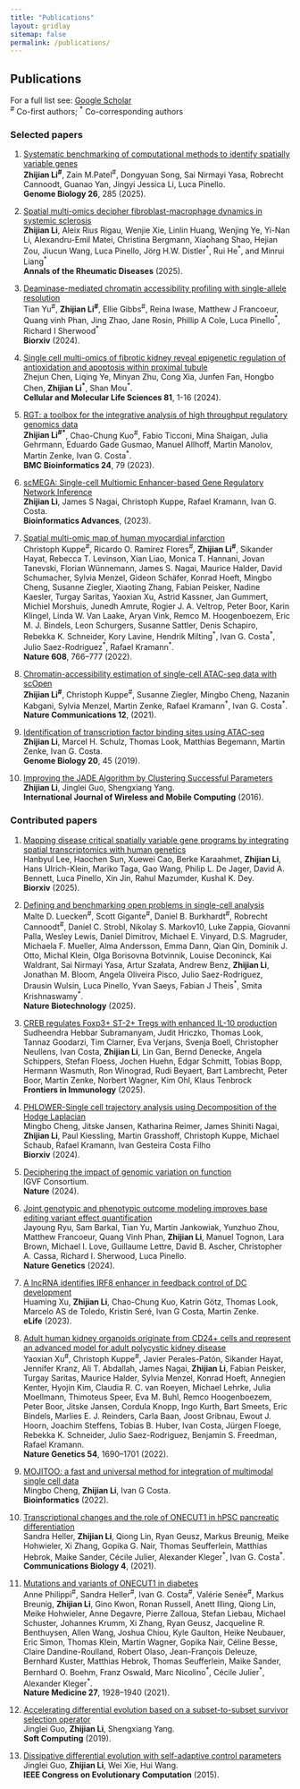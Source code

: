```yaml
---
title: "Publications"
layout: gridlay
sitemap: false
permalink: /publications/
---
```


## Publications

For a full list see: [Google Scholar](https://scholar.google.de/citations?user=xG5HYekAAAAJ&hl=en)  
<sup>#</sup> Co-first authors; <sup>*</sup> Co-corresponding authors

### Selected papers

1. [Systematic benchmarking of computational methods to identify spatially variable genes](https://link.springer.com/article/10.1186/s13059-025-03731-2) \
**Zhijian Li<sup>\#</sup>**, Zain M.Patel<sup>\#</sup>, Dongyuan Song, Sai Nirmayi Yasa, Robrecht Cannoodt, Guanao Yan, Jingyi Jessica Li, Luca Pinello. \
**Genome Biology 26**, 285 (2025).

1. [Spatial multi-omics decipher fibroblast-macrophage dynamics in systemic sclerosis](https://www.sciencedirect.com/science/article/pii/S0003496725009537)\
**Zhijian Li**, Aleix Rius Rigau, Wenjie Xie, Linlin Huang, Wenjing Ye, Yi-Nan Li, Alexandru-Emil Matei, Christina Bergmann, Xiaohang Shao, Hejian Zou, Jiucun Wang, Luca Pinello, Jörg H.W. Distler<sup>\*</sup>, Rui He<sup>\*</sup>, and Minrui Liang<sup>\*</sup> \
**Annals of the Rheumatic Diseases** (2025).

1. [Deaminase-mediated chromatin accessibility profiling with single-allele resolution](https://www.biorxiv.org/content/10.1101/2024.12.17.628768v1.abstract)\
Tian Yu<sup>\#</sup>, **Zhijian Li<sup>\#</sup>**, Ellie Gibbs<sup>\#</sup>, Reina Iwase, Matthew J Francoeur, Quang vinh Phan, Jing Zhao, Jane Rosin, Phillip A Cole, Luca Pinello<sup>\*</sup>, Richard I Sherwood<sup>\*</sup> \
**Biorxiv** (2024).

1. [Single cell multi-omics of fibrotic kidney reveal epigenetic regulation of antioxidation and apoptosis within proximal tubule](https://link.springer.com/article/10.1007/s00018-024-05118-1) \
Zhejun Chen, Liqing Ye, Minyan Zhu, Cong Xia, Junfen Fan, Hongbo Chen, **Zhijian Li<sup>\*</sup>**, Shan Mou<sup>\*</sup>. \
**Cellular and Molecular Life Sciences 81**, 1-16 (2024).

1. [RGT: a toolbox for the integrative analysis of high throughput regulatory genomics data](https://bmcbioinformatics.biomedcentral.com/articles/10.1186/s12859-023-05184-5) \
**Zhijian Li<sup>\#\*</sup>**, Chao-Chung Kuo<sup>\#</sup>, Fabio Ticconi, Mina Shaigan, Julia Gehrmann, Eduardo Gade Gusmao, Manuel Allhoff, Martin Manolov, Martin Zenke, Ivan G. Costa<sup>\*</sup>. \
**BMC Bioinformatics 24**, 79 (2023).

1. [scMEGA: Single-cell Multiomic Enhancer-based Gene Regulatory Network Inference](https://academic.oup.com/bioinformaticsadvances/advance-article/doi/10.1093/bioadv/vbad003/6986159?login=false) \
**Zhijian Li**, James S Nagai, Christoph Kuppe, Rafael Kramann, Ivan G. Costa. \
**Bioinformatics Advances**, (2023).

1. [Spatial multi-omic map of human myocardial infarction](https://www.nature.com/articles/s41586-022-05060-x)\
Christoph Kuppe<sup>\#</sup>, Ricardo O. Ramirez Flores<sup>\#</sup>, **Zhijian Li<sup>\#</sup>**, Sikander Hayat, Rebecca T. Levinson, Xian Liao, Monica T. Hannani, Jovan Tanevski, Florian Wünnemann, James S. Nagai, Maurice Halder, David Schumacher, Sylvia Menzel, Gideon Schäfer, Konrad Hoeft, Mingbo Cheng, Susanne Ziegler, Xiaoting Zhang, Fabian Peisker, Nadine Kaesler, Turgay Saritas, Yaoxian Xu, Astrid Kassner, Jan Gummert, Michiel Morshuis, Junedh Amrute, Rogier J. A. Veltrop, Peter Boor, Karin Klingel, Linda W. Van Laake, Aryan Vink, Remco M. Hoogenboezem, Eric M. J. Bindels, Leon Schurgers, Susanne Sattler, Denis Schapiro, Rebekka K. Schneider, Kory Lavine, Hendrik Milting<sup>\*</sup>, Ivan G. Costa<sup>\*</sup>, Julio Saez-Rodriguez<sup>\*</sup>, Rafael Kramann<sup>\*</sup>. \
**Nature 608**, 766–777 (2022).

1. [Chromatin-accessibility estimation of single-cell ATAC-seq data with scOpen](https://www.nature.com/articles/s41467-021-26530-2)\
**Zhijian Li<sup>\#</sup>**, Christoph Kuppe<sup>\#</sup>, Susanne Ziegler, Mingbo Cheng, Nazanin Kabgani, Sylvia Menzel, Martin Zenke, Rafael Kramann<sup>\*</sup>, Ivan G. Costa<sup>\*</sup>. \
**Nature Communications 12**, (2021).

1. [Identification of transcription factor binding sites using ATAC-seq](https://genomebiology.biomedcentral.com/articles/10.1186/s13059-019-1642-2)\
**Zhijian Li**, Marcel H. Schulz, Thomas Look, Matthias Begemann, Martin Zenke, Ivan G. Costa. \
**Genome Biology 20**, 45 (2019).

1. [Improving the JADE Algorithm by Clustering Successful Parameters](https://www.inderscienceonline.com/doi/abs/10.1504/IJWMC.2016.081159)\
**Zhijian Li**, Jinglei Guo, Shengxiang Yang.\
**International Journal of Wireless and Mobile Computing** (2016).

### Contributed papers

1. [Mapping disease critical spatially variable gene programs by integrating spatial transcriptomics with human genetics](https://www.biorxiv.org/content/10.1101/2025.09.24.678397v1) \
Hanbyul Lee, Haochen Sun, Xuewei Cao, Berke Karaahmet, **Zhijian Li**, Hans Ulrich-Klein, Mariko Taga, Gao Wang, Philip L. De Jager, David A. Bennett, Luca Pinello, Xin Jin, Rahul Mazumder, Kushal K. Dey. \
**Biorxiv** (2025).

1. [Defining and benchmarking open problems in single-cell analysis](https://www.nature.com/articles/s41587-025-02694-w) \
Malte D. Luecken<sup>\#</sup>, Scott Gigante<sup>\#</sup>, Daniel B. Burkhardt<sup>\#</sup>, Robrecht Cannoodt<sup>\#</sup>, Daniel C. Strobl, Nikolay S. Markov10, Luke Zappia, Giovanni Palla, Wesley Lewis, Daniel Dimitrov, Michael E. Vinyard, D.S. Magruder, Michaela F. Mueller, Alma Andersson, Emma Dann, Qian Qin, Dominik J. Otto, Michal Klein, Olga Borisovna Botvinnik, Louise Deconinck, Kai Waldrant, Sai Nirmayi Yasa, Artur Szałata, Andrew Benz, **Zhijian Li**, Jonathan M. Bloom, Angela Oliveira Pisco, Julio Saez-Rodriguez, Drausin Wulsin, Luca Pinello, Yvan Saeys, Fabian J Theis<sup>\*</sup>, Smita Krishnaswamy<sup>\*</sup>. \
**Nature Biotechnology** (2025).

1.  [CREB regulates Foxp3+ ST-2+ Tregs with enhanced IL-10 production](https://www.frontiersin.org/journals/immunology/articles/10.3389/fimmu.2025.1601008/full)\
Sudheendra Hebbar Subramanyam, Judit Hriczko, Thomas Look, Tannaz Goodarzi, Tim Clarner, Eva Verjans, Svenja Boell, Christopher Neullens, Ivan Costa, **Zhijian Li**, Lin Gan, Bernd Denecke, Angela Schippers, Stefan Floess, Jochen Huehn, Edgar Schmitt, Tobias Bopp, Hermann Wasmuth, Ron Winograd, Rudi Beyaert, Bart Lambrecht, Peter Boor, Martin Zenke, Norbert Wagner, Kim Ohl, Klaus Tenbrock \
**Frontiers in Immunology** (2025).

1.  [PHLOWER-Single cell trajectory analysis using Decomposition of the Hodge Laplacian](https://www.biorxiv.org/content/10.1101/2024.10.01.613179v2)\
Mingbo Cheng, Jitske Jansen, Katharina Reimer, James Shiniti Nagai, **Zhijian Li**, Paul Kiessling, Martin Grasshoff, Christoph Kuppe, Michael Schaub, Rafael Kramann, Ivan Gesteira Costa Filho\
**Biorxiv** (2024).

1. [Deciphering the impact of genomic variation on function](https://www.nature.com/articles/s41586-024-07510-0)\
IGVF Consortium. \
**Nature** (2024).

1. [Joint genotypic and phenotypic outcome modeling improves base editing variant effect quantification](https://www.nature.com/articles/s41588-024-01726-6) \
Jayoung Ryu, Sam Barkal, Tian Yu, Martin Jankowiak, Yunzhuo Zhou, Matthew Francoeur, Quang Vinh Phan, **Zhijian Li**, Manuel Tognon, Lara Brown, Michael I. Love, Guillaume Lettre, David B. Ascher, Christopher A. Cassa, Richard I. Sherwood, Luca Pinello. \
**Nature Genetics** (2024).

1. [A lncRNA identifies IRF8 enhancer in feedback control of DC development](https://elifesciences.org/articles/83342)\
Huaming Xu, **Zhijian Li**, Chao-Chung Kuo, Katrin Götz, 
Thomas Look, Marcelo AS de Toledo, Kristin Seré, Ivan G Costa, Martin Zenke.\
**eLife** (2023).

1. [Adult human kidney organoids originate from CD24+ cells and represent an advanced model for adult polycystic kidney disease](https://www.nature.com/articles/s41588-022-01202-z)\
Yaoxian Xu<sup>\#</sup>, Christoph Kuppe<sup>\#</sup>, Javier Perales-Patón, Sikander Hayat, Jennifer Kranz, Ali T. Abdallah, James Nagai, **Zhijian Li**, Fabian Peisker, Turgay Saritas, Maurice Halder, Sylvia Menzel, Konrad Hoeft, Annegien Kenter, Hyojin Kim, Claudia R. C. van Roeyen, Michael Lehrke, Julia Moellmann, Thimoteus Speer, Eva M. Buhl, Remco Hoogenboezem, Peter Boor, Jitske Jansen, Cordula Knopp, Ingo Kurth, Bart Smeets, Eric Bindels, Marlies E. J. Reinders, Carla Baan, Joost Gribnau, Ewout J. Hoorn, Joachim Steffens, Tobias B. Huber, Ivan Costa, Jürgen Floege, Rebekka K. Schneider, Julio Saez-Rodriguez, Benjamin S. Freedman, Rafael Kramann. \
**Nature Genetics 54**, 1690–1701 (2022).

1. [MOJITOO: a fast and universal method for integration of multimodal single cell data](https://academic.oup.com/bioinformatics/article/38/Supplement_1/i282/6617520)\
Mingbo Cheng, **Zhijian Li**, Ivan G Costa. \
**Bioinformatics** (2022).

1. [Transcriptional changes and the role of ONECUT1 in hPSC pancreatic differentiation](https://www.nature.com/articles/s42003-021-02818-3)\
Sandra Heller, **Zhijian Li**, Qiong Lin, Ryan Geusz, Markus Breunig, Meike Hohwieler, Xi Zhang, Gopika G. Nair, Thomas Seufferlein, Matthias Hebrok, Maike Sander, Cécile Julier, Alexander Kleger<sup>\*</sup>, Ivan G. Costa<sup>\*</sup>. \
**Communications Biology 4**, (2021).

1. [Mutations and variants of ONECUT1 in diabetes](https://www.nature.com/articles/s41591-021-01502-7)\
Anne Philippi<sup>\#</sup>, Sandra Heller<sup>\#</sup>, Ivan G. Costa<sup>\#</sup>, Valérie Senée<sup>\#</sup>, Markus Breunig, **Zhijian Li**, Gino Kwon, Ronan Russell, Anett Illing, Qiong Lin, Meike Hohwieler, Anne Degavre, Pierre Zalloua, Stefan Liebau, Michael Schuster, Johannes Krumm, Xi Zhang, Ryan Geusz, Jacqueline R. Benthuysen, Allen Wang, Joshua Chiou, Kyle Gaulton, Heike Neubauer, Eric Simon, Thomas Klein, Martin Wagner, Gopika Nair, Céline Besse, Claire Dandine-Roulland, Robert Olaso, Jean-François Deleuze, Bernhard Kuster, Matthias Hebrok, Thomas Seufferlein, Maike Sander, Bernhard O. Boehm, Franz Oswald, Marc Nicolino<sup>\*</sup>, Cécile Julier<sup>\*</sup>, Alexander Kleger<sup>\*</sup>. \
**Nature Medicine 27**, 1928–1940 (2021).

1. [Accelerating differential evolution based on a subset-to-subset survivor selection operator](https://link.springer.com/article/10.1007/s00500-018-3060-x)\
Jinglei Guo, **Zhijian Li**, Shengxiang Yang.\
**Soft Computing** (2019).

1. [Dissipative differential evolution with self-adaptive control parameters](https://ieeexplore.ieee.org/abstract/document/7257274)\
Jinglei Guo, **Zhijian Li**, Wei Xie, Hui Wang.\
**IEEE Congress on Evolutionary Computation** (2015).
